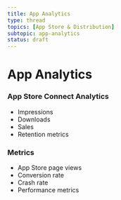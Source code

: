 ```yaml
---
title: App Analytics
type: thread
topics: [App Store & Distribution]
subtopic: app-analytics
status: draft
---
```


# App Analytics


### App Store Connect Analytics
- Impressions
- Downloads
- Sales
- Retention metrics

### Metrics
- App Store page views
- Conversion rate
- Crash rate
- Performance metrics


